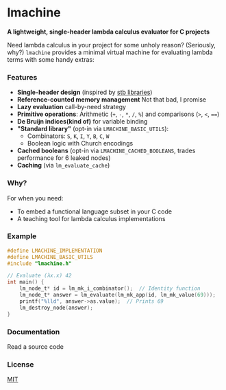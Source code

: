 # lmachine
**A lightweight, single-header lambda calculus evaluator for C projects**  

Need lambda calculus in your project for some unholy reason? (Seriously, why?) `lmachine` provides a minimal virtual machine for evaluating lambda terms with some handy extras:  

### Features  
- **Single-header design** (inspired by [stb libraries](https://github.com/nothings/stb))  
- **Reference-counted memory management** Not that bad, I promise
- **Lazy evaluation** call-by-need strategy
- **Primitive operations**: Arithmetic (`+`, `-`, `*`, `/`, `%`) and comparisons (`>`, `<`, `==`)
- **De Bruijn indices(kind of)** for variable binding  
- **"Standard library"** (opt-in via `LMACHINE_BASIC_UTILS`):  
  - Combinators: `S`, `K`, `I`, `Y`, `B`, `C`, `W`  
  - Boolean logic with Church encodings  
- **Cached booleans** (opt-in via `LMACHINE_CACHED_BOOLEANS`, trades performance for 6 leaked nodes)  
- **Caching** (via `lm_evaluate_cache`)

### Why?  
For when you need:  
- To embed a functional language subset in your C code  
- A teaching tool for lambda calculus implementations  

### Example  
```c
#define LMACHINE_IMPLEMENTATION
#define LMACHINE_BASIC_UTILS
#include "lmachine.h"

// Evaluate (λx.x) 42
int main() {
    lm_node_t* id = lm_mk_i_combinator();  // Identity function
    lm_node_t* answer = lm_evaluate(lm_mk_app(id, lm_mk_value(69)));
    printf("%lld", answer->as.value);  // Prints 69
    lm_destroy_node(answer);
}
```

### Documentation
Read a source code

### License  
[MIT](LICENSE)
